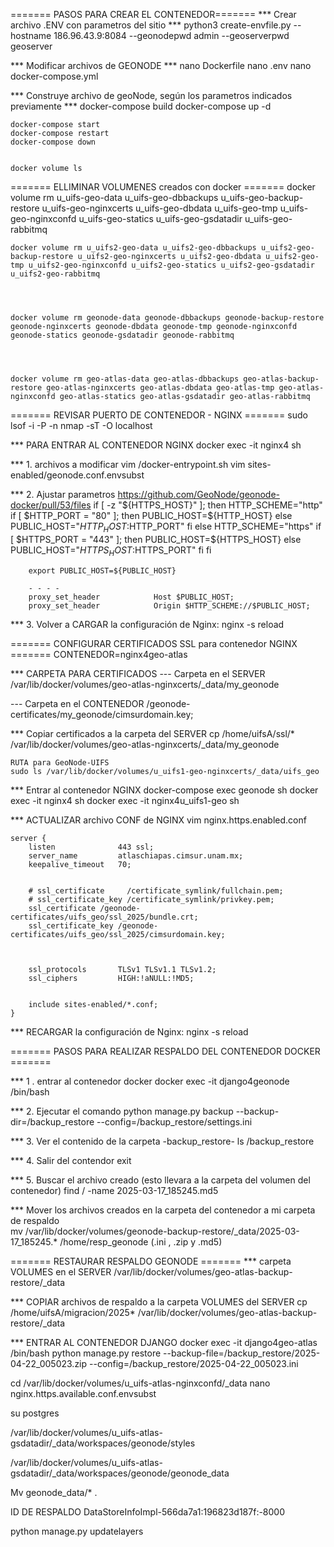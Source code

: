 ======= PASOS PARA CREAR EL CONTENEDOR=======
*** Crear archivo .ENV con parametros del sitio ***
	python3 create-envfile.py --hostname 186.96.43.9:8084 --geonodepwd admin --geoserverpwd geoserver




*** Modificar archivos de GEONODE ***
	nano Dockerfile
	nano .env
	nano docker-compose.yml


*** Construye archivo de geoNode, según los parametros indicados previamente ***
	docker-compose build
	docker-compose up -d 


	docker-compose start 
	docker-compose restart
	docker-compose down


	docker volume ls


======= ELLIMINAR VOLUMENES creados con docker =======
	docker volume rm u_uifs-geo-data u_uifs-geo-dbbackups u_uifs-geo-backup-restore u_uifs-geo-nginxcerts u_uifs-geo-dbdata u_uifs-geo-tmp u_uifs-geo-nginxconfd u_uifs-geo-statics u_uifs-geo-gsdatadir u_uifs-geo-rabbitmq 




	docker volume rm u_uifs2-geo-data u_uifs2-geo-dbbackups u_uifs2-geo-backup-restore u_uifs2-geo-nginxcerts u_uifs2-geo-dbdata u_uifs2-geo-tmp u_uifs2-geo-nginxconfd u_uifs2-geo-statics u_uifs2-geo-gsdatadir u_uifs2-geo-rabbitmq 




	docker volume rm geonode-data geonode-dbbackups geonode-backup-restore 	geonode-nginxcerts geonode-dbdata geonode-tmp geonode-nginxconfd geonode-statics geonode-gsdatadir geonode-rabbitmq 




	docker volume rm geo-atlas-data geo-atlas-dbbackups geo-atlas-backup-restore geo-atlas-nginxcerts geo-atlas-dbdata geo-atlas-tmp geo-atlas-nginxconfd geo-atlas-statics geo-atlas-gsdatadir geo-atlas-rabbitmq 




======= REVISAR PUERTO DE CONTENEDOR - NGINX =======
	sudo lsof -i -P -n
	nmap -sT -O localhost


*** PARA ENTRAR AL CONTENEDOR NGINX
	docker exec -it nginx4 sh


*** 1. archivos a modificar
	vim /docker-entrypoint.sh
	vim sites-enabled/geonode.conf.envsubst


*** 2. Ajustar parametros 
	https://github.com/GeoNode/geonode-docker/pull/53/files
	if [ -z "${HTTPS_HOST}" ]; then
			HTTP_SCHEME="http"
			if [ $HTTP_PORT = "80" ]; then
				PUBLIC_HOST=${HTTP_HOST}
			else
				PUBLIC_HOST="$HTTP_HOST:$HTTP_PORT"
			fi
	else
			HTTP_SCHEME="https"
			if [ $HTTPS_PORT = "443" ]; then
				PUBLIC_HOST=${HTTPS_HOST}
			else
				PUBLIC_HOST="$HTTPS_HOST:$HTTPS_PORT"
			fi
	fi
		
		export PUBLIC_HOST=${PUBLIC_HOST}
		
		- - - -
		proxy_set_header            Host $PUBLIC_HOST;
	  	proxy_set_header            Origin $HTTP_SCHEME://$PUBLIC_HOST;
 
 
*** 3. Volver a CARGAR la configuración de Nginx: 
	nginx -s reload






======= CONFIGURAR CERTIFICADOS SSL para contenedor NGINX =======
	CONTENEDOR=nginx4geo-atlas
	
*** CARPETA PARA CERTIFICADOS
--- Carpeta en el SERVER
	/var/lib/docker/volumes/geo-atlas-nginxcerts/_data/my_geonode
	
--- Carpeta en el CONTENEDOR
	/geonode-certificates/my_geonode/cimsurdomain.key;
	
*** Copiar certificados a la carpeta del SERVER
	cp /home/uifsA/ssl/* /var/lib/docker/volumes/geo-atlas-nginxcerts/_data/my_geonode
	
	RUTA para GeoNode-UIFS
	sudo ls /var/lib/docker/volumes/u_uifs1-geo-nginxcerts/_data/uifs_geo


*** Entrar al contenedor NGINX 
	docker-compose exec geonode sh
	docker exec -it nginx4 sh
	docker exec -it nginx4u_uifs1-geo sh



*** ACTUALIZAR archivo CONF de NGINX
	vim nginx.https.enabled.conf


	server {
	    listen              443 ssl;
	    server_name         atlaschiapas.cimsur.unam.mx;
	    keepalive_timeout   70;


	    # ssl_certificate     /certificate_symlink/fullchain.pem;
	    # ssl_certificate_key /certificate_symlink/privkey.pem;
	    ssl_certificate /geonode-certificates/uifs_geo/ssl_2025/bundle.crt;
	    ssl_certificate_key /geonode-certificates/uifs_geo/ssl_2025/cimsurdomain.key;



	    ssl_protocols       TLSv1 TLSv1.1 TLSv1.2;
	    ssl_ciphers         HIGH:!aNULL:!MD5;


	    include sites-enabled/*.conf;
	}


*** RECARGAR la configuración de Nginx: 
		nginx -s reload




======= PASOS PARA REALIZAR RESPALDO DEL CONTENEDOR DOCKER =======


*** 1 . entrar al contenedor docker
	docker exec -it django4geonode /bin/bash
  
*** 2. Ejecutar el comando
	python manage.py backup --backup-dir=/backup_restore --config=/backup_restore/settings.ini 
  
*** 3. Ver el contenido de la carpeta -backup_restore-
	ls /backup_restore


*** 4. Salir del contendor
	exit


*** 5. Buscar el archivo creado  (esto llevara a la carpeta del volumen del contenedor)
  find / -name 2025-03-17_185245.md5


*** Mover los archivos creados en la carpeta del contenedor a mi carpeta de respaldo  
mv /var/lib/docker/volumes/geonode-backup-restore/_data/2025-03-17_185245.* /home/resp_geonode
(.ini , .zip y .md5)
 




======= RESTAURAR RESPALDO GEONODE =======
*** carpeta VOLUMES en el SERVER
	/var/lib/docker/volumes/geo-atlas-backup-restore/_data


*** COPIAR archivos de respaldo a la carpeta VOLUMES del SERVER 
	cp /home/uifsA/migracion/2025* /var/lib/docker/volumes/geo-atlas-backup-restore/_data




*** ENTRAR AL CONTENEDOR DJANGO 
	docker exec -it django4geo-atlas /bin/bash
	python manage.py restore --backup-file=/backup_restore/2025-04-22_005023.zip --config=/backup_restore/2025-04-22_005023.ini
























cd /var/lib/docker/volumes/u_uifs-atlas-nginxconfd/_data
nano nginx.https.available.conf.envsubst






su postgres




/var/lib/docker/volumes/u_uifs-atlas-gsdatadir/_data/workspaces/geonode/styles


/var/lib/docker/volumes/u_uifs-atlas-gsdatadir/_data/workspaces/geonode/geonode_data




Mv geonode_data/* .






ID DE RESPALDO 
<id>DataStoreInfoImpl-566da7a1:196823d187f:-8000</id>






python manage.py updatelayers


